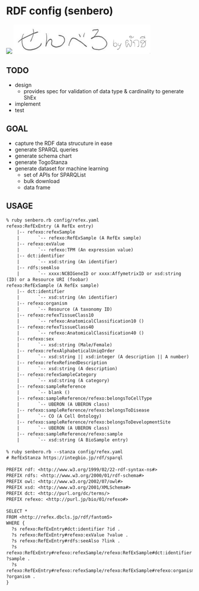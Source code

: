 # RDF config (senbero)

![](http://www.dehara.com/contents/wp-content/uploads/2015/03/77c650a3c5c6436250d4c40955f96bf1-354x500.jpg)
![](assets/senbero-logo.png)

## TODO

* design
  * provides spec for validation of data type & cardinality to generate ShEx
* implement
* test

## GOAL

* capture the RDF data strucuture in ease
* generate SPARQL queries
* generate schema chart
* generate TogoStanza
* generate dataset for machine learning
  * set of APIs for SPARQList
  * bulk download
  * data frame

## USAGE

```
% ruby senbero.rb config/refex.yaml                                          
refexo:RefExEntry (A RefEx entry)
    |-- refexo:refexSample
    |       `-- refexo:RefExSample (A RefEx sample)
    |-- refexo:exValue
    |       `-- refexo:TPM (An expression value)
    |-- dct:identifier
    |       `-- xsd:string (An identifier)
    |-- rdfs:seeAlso
    |       `-- xxxx:NCBIGeneID or xxxx:AffymetrixID or xsd:string (ID) or a Resource URI (foobar)
refexo:RefExSample (A RefEx sample)
    |-- dct:identifier
    |       `-- xsd:string (An identifier)
    |-- refexo:organism
    |       `-- Resource (A taxonomy ID)
    |-- refexo:refexTissueClass10
    |       `-- refexo:AnatomicalClassification10 ()
    |-- refexo:refexTissueClass40
    |       `-- refexo:AnatomicalClassification40 ()
    |-- refexo:sex
    |       `-- xsd:string (Male/Female)
    |-- refexo:refexAlphabeticalUniqOrder
    |       `-- xsd:string || xsd:integer (A description || A number)
    |-- refexo:refexRefinedDescription
    |       `-- xsd:string (A description)
    |-- refexo:refexSampleCategory
    |       `-- xsd:string (A category)
    |-- refexo:sampleReference
    |       `-- blank ()
    |-- refexo:sampleReference/refexo:belongsToCellType
    |       `-- UBERON (A UBERON class)
    |-- refexo:sampleReference/refexo:belongsToDisease
    |       `-- CO (A Cell Ontology)
    |-- refexo:sampleReference/refexo:belongsToDevelopmentSite
    |       `-- UBERON (A UBERON class)
    |-- refexo:sampleReference/refexo:sample
    |       `-- xsd:string (A BioSample entry)

% ruby senbero.rb --stanza config/refex.yaml
# RefExStanza https://integbio.jp/rdf/sparql

PREFIX rdf: <http://www.w3.org/1999/02/22-rdf-syntax-ns#>
PREFIX rdfs: <http://www.w3.org/2000/01/rdf-schema#>
PREFIX owl: <http://www.w3.org/2002/07/owl#>
PREFIX xsd: <http://www.w3.org/2001/XMLSchema#>
PREFIX dct: <http://purl.org/dc/terms/>
PREFIX refexo: <http://purl.jp/bio/01/refexo#>

SELECT *
FROM <http://refex.dbcls.jp/rdf/fantom5>
WHERE {
  ?s refexo:RefExEntry#dct:identifier ?id .
  ?s refexo:RefExEntry#refexo:exValue ?value .
  ?s refexo:RefExEntry#rdfs:seeAlso ?link .
  ?s refexo:RefExEntry#refexo:refexSample/refexo:RefExSample#dct:identifier ?sample .
  ?s refexo:RefExEntry#refexo:refexSample/refexo:RefExSample#refexo:organism ?organism .
}
```


